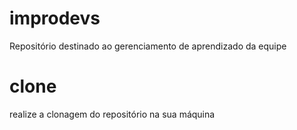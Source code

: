 # improdevs
Repositório destinado ao gerenciamento de aprendizado da equipe

# clone
realize a clonagem do repositório na sua máquina
